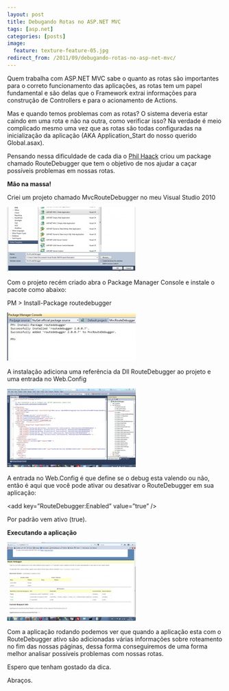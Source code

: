 ```yaml
---
layout: post
title: Debugando Rotas no ASP.NET MVC
tags: [asp.net]
categories: [posts]
image:
  feature: texture-feature-05.jpg
redirect_from: /2011/09/debugando-rotas-no-asp-net-mvc/
---
```

<p>Quem trabalha com ASP.NET MVC sabe o quanto as rotas são importantes para o correto funcionamento das aplicações, as rotas tem um papel fundamental e são delas que o Framework extrai informações para construção de Controllers e para o acionamento de Actions.</p>
<p>Mas e quando temos problemas com as rotas? O sistema deveria estar caindo em uma rota e não na outra, como verificar isso? Na verdade é meio complicado mesmo uma vez que as rotas são todas configuradas na inicialização da aplicação (AKA Application_Start do nosso querido Global.asax).</p>
<p>Pensando nessa dificuldade de cada dia o <a title="Phil Haack's Blog" href="http://haacked.com/" target="_blank">Phil Haack</a> criou um package chamado RouteDebugger que tem o objetivo de nos ajudar a caçar possíveis problemas em nossas rotas.</p>
<p><strong>Mão na massa!</strong></p>
<p>Criei um projeto chamado MvcRouteDebugger no meu Visual Studio 2010</p>
<div><img class="size-medium wp-image-93 alignleft" title="CriandoProjeto" src="/images/posts/CriandoProjeto-300x150.jpg" alt="" width="300" height="150" /></div>
<p>Com o projeto recém criado abra o Package Manager Console e instale o pacote como abaixo:</p>
<p>PM &gt; Install-Package routedebugger</p>
<div><img class="alignleft size-medium wp-image-94" title="InstalandoOpacote" src="/images/posts/InstalandoOpacote-300x112.jpg" alt="" width="300" height="112" /></div>
<p>A instalação adiciona uma referência da Dll RouteDebugger ao projeto e uma entrada no Web.Config</p>
<div><img class="alignleft size-medium wp-image-95" title="ModificacoesNoProjeto" src="/images/posts/ModificacoesNoProjeto-300x183.jpg" alt="" width="300" height="183" /></div>
<p>A entrada no Web.Config é que define se o debug esta valendo ou não, então é aqui que você pode ativar ou desativar o RouteDebugger em sua aplicação:</p>
<p>&lt;add key=&#8221;RouteDebugger:Enabled&#8221; value=&#8221;true&#8221; /&gt;</p>
<p>Por padrão vem ativo (true).</p>
<p><strong>Executando a aplicação</strong></p>
<div><img class="alignleft size-medium wp-image-96" title="Resultado" src="/images/posts/Resultado-300x183.jpg" alt="" width="300" height="183" /></div>
<p>Com a aplicação rodando podemos ver que quando a aplicação esta com o RouteDebugger ativo são adicionadas várias informações sobre roteamento no fim das nossas páginas, dessa forma conseguiremos de uma forma melhor analisar possíveis problemas com nossas rotas.</p>
<p>Espero que tenham gostado da dica.</p>
<p>Abraços.</p>